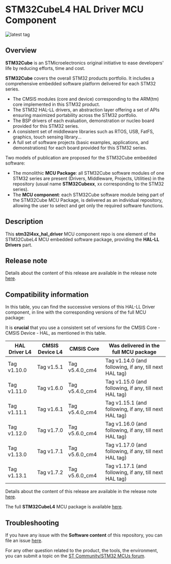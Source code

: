 # STM32CubeL4 HAL Driver MCU Component

![latest tag](https://img.shields.io/github/v/tag/STMicroelectronics/stm32l4xx_hal_driver.svg?color=brightgreen)

## Overview

**STM32Cube** is an STMicroelectronics original initiative to ease developers' life by reducing efforts, time and cost.

**STM32Cube** covers the overall STM32 products portfolio. It includes a comprehensive embedded software platform delivered for each STM32 series.
   * The CMSIS modules (core and device) corresponding to the ARM(tm) core implemented in this STM32 product.
   * The STM32 HAL-LL drivers, an abstraction layer offering a set of APIs ensuring maximized portability across the STM32 portfolio.
   * The BSP drivers of each evaluation, demonstration or nucleo board provided for this STM32 series.
   * A consistent set of middleware libraries such as RTOS, USB, FatFS, graphics, touch sensing library...
   * A full set of software projects (basic examples, applications, and demonstrations) for each board provided for this STM32 series.

Two models of publication are proposed for the STM32Cube embedded software:
   * The monolithic **MCU Package**: all STM32Cube software modules of one STM32 series are present (Drivers, Middleware, Projects, Utilities) in the repository (usual name **STM32Cubexx**, xx corresponding to the STM32 series).
   * The **MCU component**: each STM32Cube software module being part of the STM32Cube MCU Package, is delivered as an individual repository, allowing the user to select and get only the required software functions.

## Description

This **stm32l4xx_hal_driver** MCU component repo is one element of the STM32CubeL4 MCU embedded software package, providing the **HAL-LL Drivers** part.

## Release note

Details about the content of this release are available in the release note [here](https://htmlpreview.github.io/?https://github.com/STMicroelectronics/stm32l4xx_hal_driver/blob/master/Release_Notes.html).

## Compatibility information

In this table, you can find the successive versions of this HAL-LL Driver component, in line with the corresponding versions of the full MCU package:

It is **crucial** that you use a consistent set of versions for the CMSIS Core - CMSIS Device - HAL, as mentioned in this table.

HAL Driver L4 | CMSIS Device L4 | CMSIS Core | Was delivered in the full MCU package
------------- | --------------- | ---------- | -------------------------------------
Tag v1.10.0 | Tag v1.5.1 | Tag v5.4.0_cm4 | Tag v1.14.0 (and following, if any, till next HAL tag)
Tag v1.11.0 | Tag v1.6.0 | Tag v5.4.0_cm4 | Tag v1.15.0 (and following, if any, till next HAL tag)
Tag v1.11.1 | Tag v1.6.1 | Tag v5.4.0_cm4 | Tag v1.15.1 (and following, if any, till next HAL tag)
Tag v1.12.0 | Tag v1.7.0 | Tag v5.6.0_cm4 | Tag v1.16.0 (and following, if any, till next HAL tag)
Tag v1.13.0 | Tag v1.7.1 | Tag v5.6.0_cm4 | Tag v1.17.0 (and following, if any, till next HAL tag)
Tag v1.13.1 | Tag v1.7.2 | Tag v5.6.0_cm4 | Tag v1.17.1 (and following, if any, till next HAL tag)

Details about the content of this release are available in the release note [here](https://htmlpreview.github.io/?https://github.com/STMicroelectronics/stm32l4xx_hal_driver/blob/master/Release_Notes.html). 

The full **STM32CubeL4** MCU package is available [here](https://github.com/STMicroelectronics/STM32CubeL4).

## Troubleshooting

If you have any issue with the **Software content** of this repository, you can file an issue [here](https://github.com/STMicroelectronics/stm32l4xx_hal_driver/issues/new/choose).

For any other question related to the product, the tools, the environment, you can submit a topic on the [ST Community/STM32 MCUs forum](https://community.st.com/s/group/0F90X000000AXsASAW/stm32-mcus).
